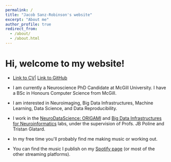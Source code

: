 ```yaml
---
permalink: /
title: "Jacob Sanz-Robinson's website"
excerpt: "About me"
author_profile: true
redirect_from: 
  - /about/
  - /about.html
---
```


Hi, welcome to my website!
======

* [Link to CV](https://github.com/jacobsanz97/jacobsanz97.github.io/blob/master/_pages/New%20CV.pdf)| [Link to GitHub](https://github.com/jacobsanz97/)

* I am currently a Neuroscience PhD Candidate at McGill University. I have a BSc in Honours Computer Science from McGill.

* I am interested in Neuroimaging, Big Data Infrastructures, Machine Learning, Data Science, and Data Reproducibility.

* I work in the [NeuroDataScience: ORIGAMI](https://neurodatascience.github.io/) and [Big Data Infrastructures for Neuroinformatics](https://big-data-lab-team.github.io) labs, under the supervision of Profs. JB Poline and Tristan Glatard.

* In my free time you'll probably find me making music or working out.

* You can find the music I publish on my [Spotify page](https://open.spotify.com/artist/1FfOjDCHlpzmu8VCegGAo5) (or most of the other streaming platforms).
